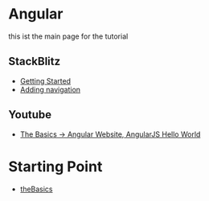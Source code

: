 # Angular
this ist the main page for the tutorial

## StackBlitz
* [Getting Started](https://stackblitz.com/edit/angular-6siyaz-zddrxd?file=src/app/product-alerts/product-alerts.component.spec.ts)
* [Adding navigation](https://stackblitz.com/edit/angular-6siyaz-jqblab?file=src%2Fapp%2Fproduct-details%2Fproduct-details.component.ts)

## Youtube
* [The Basics -> Angular Website, AngularJS Hello World](https://youtu.be/uFTFsKmkQnQ)

# Starting Point
* [theBasics](https://github.com/ChaosJD/angHelloWorld)
